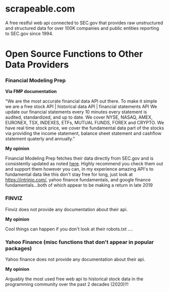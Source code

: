 # scrapeable.com

A free restful web api connected to SEC.gov that provides raw unstructured and structured data for over 100K companies and public entities reporting to SEC.gov since 1994. 

 
# Open Source Functions to Other Data Providers


### Financial Modeling Prep

**Via FMP documentation**

"We are the most accurate financial data API out there.
To make it simple we are a free stock API | historical data API | financial statements API
We update our financial statements every 10 minutes every statement is audited, standardized, and up to date.
We cover NYSE, NASAQ, AMEX, EURONEX, TSX, INDEXES, ETFs, MUTUAL FUNDS, FOREX and CRYPTO.
We have real time stock price, we cover the fundamental data part of the stocks via providing the income statement, balance sheet statement and cashflow statement quaterly and annually."

**My opinion**

Financial Modeling Prep fetches their data directly from SEC.gov and is consistently updated as noted [here](https://github.com/antoinevulcain/Financial-Modeling-Prep-API/issues/6). Highly recommend you check them out and support them however you can, in my experience amazing API's to fundamental data like this don't stay free for long, just look at https://intrinio.com/, yahoo finance fundamentals, and google finance fundamentals...both of which appear to be making a return in late 2019



### FINVIZ

Finviz does not provide any documentation about their api.

**My opinion** 

Cool things can happen if you don't look at their robots.txt ....



### Yahoo Finance (misc functions that don't appear in popular packages) 

Yahoo finance does not provide any documentation about their api.

**My opinion**

Arguably the most used free web api to historical stock data in the programming community over the past 2 decades (2020)!!! 




